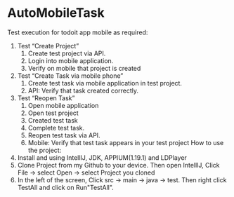 # AutoMobileTask
Test execution for todoit app mobile as required:
1. Test “Create Project”
    1. Create test project via API.
    2. Login into mobile application.
    3. Verify on mobile that project is created
2. Test “Create Task via mobile phone”
    1. Create test task via mobile application in test project.
    2. API: Verify that task created correctly.
3. Test “Reopen Task”
    1. Open mobile application
    2. Open test project
    3. Created test task
    4. Complete test task.
    5. Reopen test task via API.
    6. Mobile: Verify that test task appears in your test project
How to use the project: 
1. Install and using IntellIJ, JDK, APPIUM(1.19.1) and LDPlayer 
2. Clone Project from my Github to your device. Then open IntellIJ, Click File -> select Open -> select Project you cloned
3. In the left of the screen, Click src -> main -> java -> test. Then right click TestAll and click on Run"TestAll".
